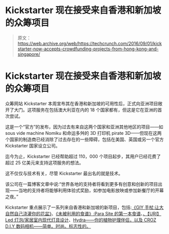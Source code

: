 # Kickstarter 现在接受来自香港和新加坡的众筹项目 

> 原文：<https://web.archive.org/web/https://techcrunch.com/2016/09/01/kickstarter-now-accepts-crowdfunding-projects-from-hong-kong-and-singapore/>

# Kickstarter 现在接受来自香港和新加坡的众筹项目

众筹网站 Kickstarter 本周宣布其在香港和新加坡的可用性后，正式向亚洲项目敞开了大门。这项服务在包括澳大利亚在内的 18 个国家都有，但这是它在亚洲的首次尝试。

这是一个“官方”的发布，因为过去有来自这两个国家和亚洲其他地区的项目——如 sous vide machine Nomiku 和命运多舛的 3D 打印机 pirate 3D——但现在这两个国家的制造商已经消除了过去存在的一些障碍，包括在美国、英国或另一个官方 Kickstarter 国家设立公司。

迄今为止，Kickstarter 已经帮助超过 110，000 个项目起步，其用户已经花费了超过 25 亿美元来支持这项服务的想法。

这不仅仅与技术有关，尽管 Kickstarter 最出名的就是技术。

该公司在一篇博客文章中说:“世界各地的支持者将看到更多有创意和创新的项目出现——当地的支持者将能够利用体验式奖励，如参加电影放映或参加新餐厅的开幕之夜。”

Kickstarter 重点展示了一系列来自香港和新加坡的新项目，包括:[《GIY 手杖:让大自然自己浇灌你的花盆》](https://web.archive.org/web/20230129103730/https://www.kickstarter.com/projects/849992274/giy-stick-let-nature-self-water-your-pots)、[《未被利用的食谱》:Para Site 的第一本食谱](https://web.archive.org/web/20230129103730/https://www.kickstarter.com/projects/1493134678/the-unappropriated-recipes-para-sites-first-cookbo)、[、【URI】Led 灯泡/家居室内现代灯具设计](https://web.archive.org/web/20230129103730/https://www.kickstarter.com/projects/223369358/uri-led-light-bulb-i-modern-lamp-design-for-home-i)、[Hydra——你的植物护理伴侣，以及 CROZ D.I.Y 数码相机——简单。时尚。标志性的。](https://web.archive.org/web/20230129103730/https://www.kickstarter.com/projects/1051087821/hydra-your-plant-care-companion)